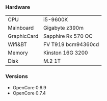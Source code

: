 ### Hardware
|  |    |
| ---------- | -------------            | 
|CPU      | i5-9600K             | 
| Mainboard     | Gigabyte z390m | 
| GraphicCard     | Sapphire Rx 570 OC  |
| Wifi&BT | FV T919 bcm94360cd  | 
| Memory     | Kinston 16G 3200  | 
| Disk     |  M.2 1T          |

### Versions
- OpenCore 0.6.9
- OpenCore 0.7.4